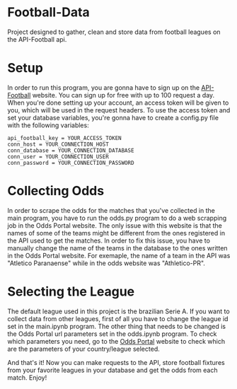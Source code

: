 # Football-Data
Project designed to gather, clean and store data from football leagues on the API-Football api.

# Setup
In order to run this program, you are gonna have to sign up on the [API-Football](https://www.api-football.com/pricing) website. You can sign up for free with up to 100 request a day. When you're done setting up your account, an access token will be given to you, which will be used in the request headers. To use the access token and set your database variables, you're gonna have to create a config.py file with the following variables:

```
api_football_key = YOUR_ACCESS_TOKEN
conn_host = YOUR_CONNECTION_HOST
conn_database = YOUR_CONNECTION_DATABASE
conn_user = YOUR_CONNECTION_USER
conn_password = YOUR_CONNECTION_PASSWORD
```

# Collecting Odds
In order to scrape the odds for the matches that you've collected in the main program, you have to run the odds.py program to do a web scrapping job in the Odds Portal website. The only issue with this website is that the names of some of the teams might be different from the ones registered in the API used to get the matches. In order to fix this issue, you have to manually change the name of the teams in the database to the ones written in the Odds Portal website. For exemaple, the name of a team in the API was "Atletico Paranaense" while in the odds website was "Athletico-PR".

# Selecting the League
The default league used in this project is the brazilian Serie A. If you want to collect data from other leagues, first of all you have to change the league id set in the main.ipynb program. The other thing that needs to be changed is the Odds Portal url parameters set in the odds.ipynb program. To check which parameters you need, go to the [Odds Portal](https://www.oddsportal.com/) website to check which are the parameters of your country/league selected.

And that's it! Now you can make requests to the API, store football fixtures from your favorite leagues in your database and get the odds from each match. Enjoy!


